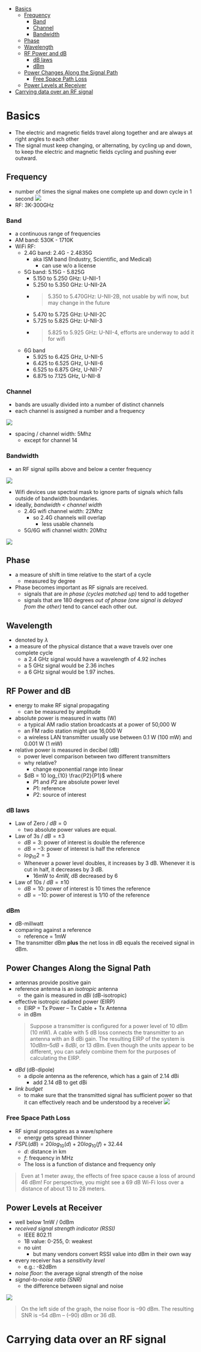 - [Basics](#basics)
  - [Frequency](#frequency)
    - [Band](#band)
    - [Channel](#channel)
    - [Bandwidth](#bandwidth)
  - [Phase](#phase)
  - [Wavelength](#wavelength)
  - [RF Power and dB](#rf-power-and-db)
    - [dB laws](#db-laws)
    - [dBm](#dbm)
  - [Power Changes Along the Signal Path](#power-changes-along-the-signal-path)
    - [Free Space Path Loss](#free-space-path-loss)
  - [Power Levels at Receiver](#power-levels-at-receiver)
- [Carrying data over an RF signal](#carrying-data-over-an-rf-signal)

# Basics

* The electric and magnetic fields travel along together and are always at right angles to each other
* The signal must keep changing, or alternating, by cycling up and down, to keep the electric and magnetic fields cycling and pushing ever outward.

## Frequency

* number of times the signal makes one complete up and down cycle in 1 second
![](img/2024-11-08-10-13-19.png)
* RF: 3K-300GHz

### Band

* a continuous range of frequencies
* AM band: 530K - 1710K
* WiFi RF:
  * 2.4G band: 2.4G - 2.4835G
    * aka ISM band (Industry, Scientific, and Medical)
      * can use w/o a license
  * 5G band: 5.15G - 5.825G
    * 5.150 to 5.250 GHz: U-NII-1
    * 5.250 to 5.350 GHz: U-NII-2A
    * > 5.350 to 5.470GHz: U-NII-2B, not usable by wifi now, but may change in the future
    * 5.470 to 5.725 GHz: U-NII-2C
    * 5.725 to 5.825 GHz: U-NII-3
    * > 5.825 to 5.925 GHz: U-NII-4, efforts are underway to add it for wifi
  * 6G band
    * 5.925 to 6.425 GHz, U-NII-5
    * 6.425 to 6.525 GHz, U-NII-6
    * 6.525 to 6.875 GHz, U-NII-7
    * 6.875 to 7.125 GHz, U-NII-8

### Channel

* bands are usually divided into a number of distinct channels
* each channel is assigned a number and a frequency

![](img/2024-11-08-10-33-50.png)

* spacing / channel width: 5Mhz
  * except for channel 14

### Bandwidth

* an RF signal spills above and below a center frequency

![](img/2024-11-08-10-38-58.png)

* Wifi devices use spectral mask to ignore parts of signals which falls outside of bandwidth boundaries.
* ideally, *bandwidth < channel width*
  * 2.4G wifi channel width: 22Mhz
    * so 2.4G channels will overlap
      * less usable channels
  * 5G/6G wifi channel width: 20Mhz

![](img/2024-11-08-10-44-13.png)

## Phase

* a measure of shift in time relative to the start of a cycle
  * measured by degree
* Phase becomes important as RF signals are received. 
  * signals that are _in phase (cycles matched up)_ tend to add together
  * signals that are 180 degrees _out of phase (one signal is delayed from the other)_ tend to cancel each other out.

## Wavelength

* denoted by $\lambda$
* a measure of the physical distance that a wave travels over one complete cycle
  * a 2.4 GHz signal would have a wavelength of 4.92 inches
  * a 5 GHz signal would be 2.36 inches
  * a 6 GHz signal would be 1.97 inches.

## RF Power and dB

* energy to make RF signal propagating
  * can be measured by amplitude
* absolute power is measured in watts (W)
  * a typical AM radio station broadcasts at a power of 50,000 W
  * an FM radio station might use 16,000 W
  * a wireless LAN transmitter usually use between 0.1 W (100 mW) and 0.001 W (1 mW)
* relative power is measured in decibel (dB)
  * power level comparison between two different transmitters
  * why relative?
    * change exponential range into linear
  * $dB = 10 log_{10} \frac{P2}{P1}$ where 
    * $P1$ and $P2$ are absolute power level
    * $P1$: reference
    * $P2$: source of interest

### dB laws

* Law of Zero / $dB=0$
  * two absolute power values are equal.
* Law of 3s / $dB=\pm3$
  * $dB=3$: power of interest is double the reference
  * $dB=–3$: power of interest is half the reference
  * $log_{10}2 = 3$
  * Whenever a power level doubles, it increases by 3 dB. Whenever it is cut in half, it decreases by 3 dB.
    * 16mW to 4mW, dB decreased by 6
* Law of 10s / $dB=\pm10$
  * $dB=10$: power of interest is 10 times the reference
  * $dB=-10$: power of interest is 1/10 of the reference

### dBm

* dB-millwatt
* comparing against a reference
  * reference = 1mW
* The transmitter dBm **plus** the net loss in dB equals the received signal in dBm.

## Power Changes Along the Signal Path

* antennas provide positive gain
* reference antenna is an _isotropic_ antenna
  * the gain is measured in _dBi_ (dB-isotropic)
* effective isotropic radiated power (EIRP)
  * EIRP = Tx Power – Tx Cable + Tx Antenna
  * in dBm
  > Suppose a transmitter is configured for a power level of 10 dBm (10 mW). A cable with 5 dB loss connects the transmitter to an antenna with an 8 dBi gain. The resulting EIRP of the system is $10 dBm – 5 dB + 8 dBi$, or 13 dBm.
  > Even though the units appear to be different, you can safely combine them for the purposes of calculating the EIRP.
* _dBd_ (dB-dipole)
  * a dipole antenna as the reference, which has a gain of 2.14 dBi
    * add 2.14 dB to get dBi
* _link budget_
  * to make sure that the transmitted signal has sufficient power so that it can effectively reach and be understood by a receiver
![](img/2024-11-08-12-16-12.png)

### Free Space Path Loss

* RF signal propagates as a wave/sphere
  * energy gets spread thinner
* $FSPL(dB) = 20log_{10}(d) + 20log_{10}(f) + 32.44$
  * $d$: distance in km
  * $f$: frequency in MHz
  * The loss is a function of distance and frequency only
> Even at 1 meter away, the effects of free space cause a loss of around 46 dBm!
> For perspective, you might see a 69 dB Wi-Fi loss over a distance of about 13 to 28 meters.

## Power Levels at Receiver

* well below 1mW / 0dBm
* _received signal strength indicator (RSSI)_
  * IEEE 802.11
  * 1B value: 0-255, 0: weakest
  * no uint
    * but many vendors convert RSSI value into dBm in their own way
* every receiver has a _sensitivity level_
  * e.g.: -82dBm
* _noise floor_: the average signal strength of the noise
* _signal-to-noise ratio (SNR)_
  * the difference between signal and noise

![](img/2024-11-08-12-36-23.png)

> On the left side of the graph, the noise floor is –90 dBm. The resulting SNR is –54 dBm – (–90) dBm or 36 dB.

# Carrying data over an RF signal